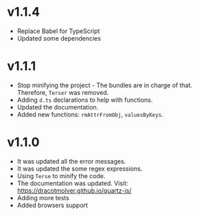 # v1.1.4
* Replace Babel for TypeScript
* Updated some dependencies

# v1.1.1
* Stop minifying the project - The bundles are in charge of that. Therefore, `Terser` was removed.
* Adding `d.ts` declarations to help with functions.
* Updated the documentation.
* Added new functions: `rmAttrFromObj`, `valuesByKeys`.

# v1.1.0
* It was updated all the error messages.
* It was updated the some regex expressions.
* Using `Terse` to minify the code.
* The documentation was updated. Visit: https://dracotmolver.github.io/quartz-js/
* Adding more tests
* Added browsers support